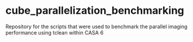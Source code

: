 # cube_parallelization_benchmarking
Repository for the scripts that were used to benchmark the parallel imaging performance using tclean within CASA 6
